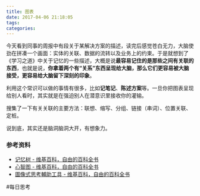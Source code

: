 ```yaml
---
title: 图表
date: 2017-04-06 21:18:05
tags: 
categories:
---
```


今天看到同事的周报中有段关于某解决方案的描述，读完后感觉苍白无力，大脑使劲在拼凑一个画面：实体的关联、数据的流转以及业务上的约束。于是就想到了《学习之道》中关于记忆的一些描述，大概是说**最容易记住的是那些之间有关联的东西**，也就是说，**你拿着两个有“关系”东西呈现给大脑，那么它们更容易被大脑接受，更容易给大脑留下深刻的印象**。

利用这个常识可以做的事情有很多，比如**记笔记**、**陈述方案**等。一旦你把图表呈现给别人看时，其实就是在强迫别人在潜意识里接收你的灌输。

搜集了一下有关关联的主要方法：联想、缩写、分组、链接（串词）、位置关联、定桩。

说到底，其实还是脑洞脑洞大开，有想象力。

### 参考资料
* [记忆树 - 维基百科，自由的百科全书](https://zh.wikipedia.org/zh-cn/%E8%A8%98%E6%86%B6%E6%A8%B9)
* [心智图 - 维基百科，自由的百科全书](https://zh.wikipedia.org/wiki/%E5%BF%83%E6%99%BA%E5%9B%BE)
* [圖像式思考輔助工具 - 维基百科，自由的百科全书](https://zh.wikipedia.org/wiki/%E5%9C%96%E5%83%8F%E5%BC%8F%E6%80%9D%E8%80%83%E8%BC%94%E5%8A%A9%E5%B7%A5%E5%85%B7)

#每日思考
